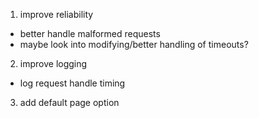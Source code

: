 1. improve reliability
- better handle malformed requests
- maybe look into modifying/better handling of timeouts?

2. improve logging
- log request handle timing

3. add default page option


